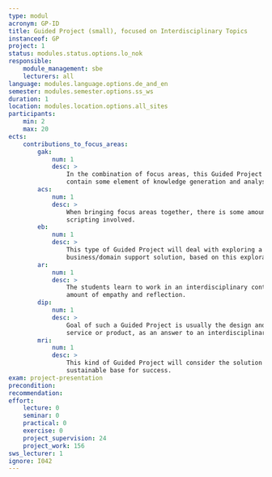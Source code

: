 ```yaml
---
type: modul
acronym: GP-ID
title: Guided Project (small), focused on Interdisciplinary Topics 
instanceof: GP
project: 1
status: modules.status.options.lo_nok
responsible: 
    module_management: sbe
    lecturers: all
language: modules.language.options.de_and_en
semester: modules.semester.options.ss_ws
duration: 1
location: modules.location.options.all_sites
participants: 
    min: 2
    max: 20
ects: 
    contributions_to_focus_areas:
        gak: 
            num: 1
            desc: > 
                In the combination of focus areas, this Guided Project will usually
                contain some element of knowledge generation and analysis.  
        acs: 
            num: 1
            desc: > 
                When bringing focus areas together, there is some amount of software programming or
                scripting involved. 
        eb: 
            num: 1
            desc: > 
                This type of Guided Project will deal with exploring a (business) domain and creating a dedicated
                business/domain support solution, based on this exploration.
        ar: 
            num: 1
            desc: > 
                The students learn to work in an interdisciplinary context, which requires a high 
                amount of empathy and reflection.  
        dip: 
            num: 1
            desc: > 
                Goal of such a Guided Project is usually the design and creation of some kind of 
                service or product, as an answer to an interdisciplinary challenge. 
        mri: 
            num: 1
            desc: > 
                This kind of Guided Project will consider the solution support by IT as a longterm and
                sustainable base for success.
exam: project-presentation
precondition: 
recommendation: 
effort:
    lecture: 0
    seminar: 0
    practical: 0
    exercise: 0
    project_supervision: 24
    project_work: 156
sws_lecturer: 1  
ignore: I042
---
```

